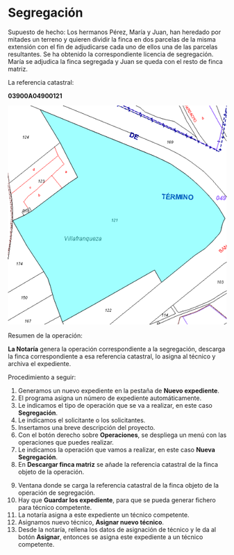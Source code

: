 # Segregación

Supuesto de hecho:
Los hermanos Pérez,  María y Juan, han heredado por mitades un terreno y quieren dividir la finca en dos parcelas de la misma extensión con el fin de adjudicarse cada uno de ellos una de las parcelas resultantes. Se ha obtenido la correspondiente licencia de segregación. María se adjudica la finca segregada y Juan se queda con el resto de finca matriz.

La referencia catastral: 

**03900A04900121**


![](/images/seg1.jpg)

Resumen de la operación:

**La Notaría** genera la operación correspondiente a la segregación, descarga la finca correspondiente a esa referencia catastral, lo asigna al técnico y archiva el expediente.


Procedimiento a seguir:

1. Generamos un nuevo expediente en la pestaña de **Nuevo expediente**.
2. El programa asigna un número de expediente automáticamente.
3. Le indicamos el tipo de operación que se va a realizar, en este caso **Segregación**.
4. Le indicamos el solicitante o los solicitantes.
5. Insertamos una breve descripción del proyecto.
6. Con el botón derecho sobre **Operaciones**, se despliega un menú con las operaciones que puedes realizar.
7. Le indicamos la operación que vamos a realizar, en este caso **Nueva Segregación**.
8. En **Descargar finca matriz** se añade la referencia catastral de la finca objeto de la operación.
 
[](/images/seg2.jpg) 

9. Ventana donde se carga la referencia catastral de la finca objeto de la operación de segregación.
10. Hay que **Guardar los expediente**, para que se pueda generar fichero para técnico competente.
11. La notaría asigna a este expediente un técnico competente. 
12. Asignamos nuevo técnico, **Asignar nuevo técnico**.
13. Desde la notaría, rellena los datos de asignación de técnico y le da al botón **Asignar**, entonces se asigna este expediente a un técnico competente.
